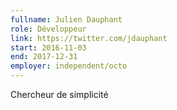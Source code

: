 ```yaml
---
fullname: Julien Dauphant
role: Développeur
link: https://twitter.com/jdauphant
start: 2016-11-03
end: 2017-12-31
employer: independent/octo
---
```


Chercheur de simplicité
